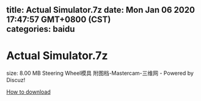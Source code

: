 
title: Actual Simulator.7z
date: Mon Jan 06 2020 17:47:57 GMT+0800 (CST)    
categories: baidu
---

# Actual Simulator.7z
size: 8.00 MB
 Steering Wheel模具 附图档-Mastercam-三维网 - Powered by Discuz!
 

[How to download](https://bpcam.bemobtrk.com/go/2ceec3aa-1ca2-46d6-b9ff-aaa5c184517c?jno=3123)